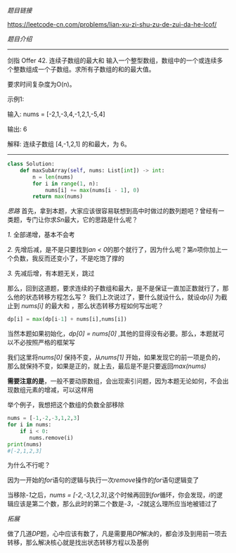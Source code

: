 *题目链接*

https://leetcode-cn.com/problems/lian-xu-zi-shu-zu-de-zui-da-he-lcof/

*题目介绍*
********************************
剑指 Offer 42. 连续子数组的最大和
输入一个整型数组，数组中的一个或连续多个整数组成一个子数组。求所有子数组的和的最大值。

要求时间复杂度为O(n)。

 

示例1:

输入: nums = [-2,1,-3,4,-1,2,1,-5,4]

输出: 6

解释: 连续子数组 [4,-1,2,1] 的和最大，为 6。

********

```python
class Solution:
    def maxSubArray(self, nums: List[int]) -> int:
        n = len(nums)
        for i in range(1, n):
            nums[i] += max(nums[i - 1], 0)
        return max(nums)
```

*思路*
首先，拿到本题，大家应该很容易联想到高中时做过的数列题吧？曾经有一类题，专门让你求*Sn*最大，它的思路是什么呢？

*1.* 全部递增，基本不会考

*2.* 先增后减，是不是只要找到*an < 0*的那个就行了，因为什么呢？第*n*项你加上一个负数，我反而还变小了，不是吃饱了撑的

*3.* 先减后增，有本题无关，跳过

那么，回到这道题，要求连续的子数组和最大，是不是保证一直加正数就行了，那么他的状态转移方程怎么写？
我们上次说过了，要什么就设什么，就设*dp[i]* 为截止到 *nums[i]* 的最大和
，那么状态转移方程如何写出呢？

```python
dp[i] = max(dp[i-1] + nums[i],nums[i])
```

当然本题如果初始化，*dp[0] = nums[0]* ,其他的显得没有必要。那么，本题就可以不必按照严格的框架写

我们这里将*nums[0]* 保持不变，从*nums[1]* 开始，如果发现它的前一项是负的，那么就保持不变，如果是正的，就上去，最后是不是只要返回*max(nums)*
 
**需要注意的是**，一般不要动原数组，会出现索引问题，因为本题无论如何，不会出现数组元素的增减，可以这样用

举个例子，我想把这个数组的负数全部移除

```python
nums = [-1,-2,-3,1,2,3]
for i in nums:
    if i < 0:
       nums.remove(i)
print(nums)
#[-2,1,2,3]
```
为什么不行呢？

因为一开始的*for*语句的逻辑与执行一次*remove*操作的*for*语句逻辑变了

当移除-*1*之后，*nums = [-2,-3,1,2,3]*,这个时候再回到*for*循环，你会发现，*i*的逻辑应该是第二个数，那么此时的第二个数是-*3*，-*2*就这么理所应当地被错过了

*拓展*

做了几道*DP*题，心中应该有数了，凡是需要用*DP*解决的，都会涉及到用前一项去转移，那么解决核心就是找出状态转移方程以及基例
